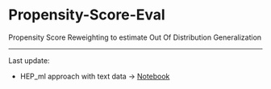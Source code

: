# Propensity-Score-Eval
Propensity Score Reweighting to estimate Out Of Distribution Generalization
___
Last update: 
+ HEP_ml approach with text data -> [Notebook](https://github.com/grgera/Propensity-Score-Eval/blob/main/toy_example_2.0.ipynb)
